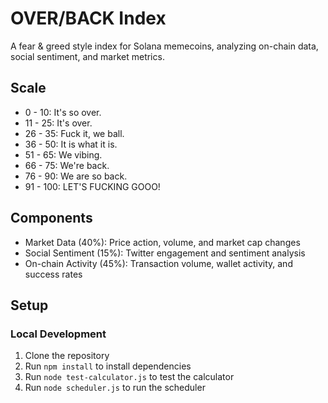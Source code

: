 # OVER/BACK Index

A fear & greed style index for Solana memecoins, analyzing on-chain data, social sentiment, and market metrics.

## Scale

- 0 - 10: It's so over.
- 11 - 25: It's over.
- 26 - 35: Fuck it, we ball.
- 36 - 50: It is what it is.
- 51 - 65: We vibing.
- 66 - 75: We're back.
- 76 - 90: We are so back.
- 91 - 100: LET'S FUCKING GOOO!

## Components

- Market Data (40%): Price action, volume, and market cap changes
- Social Sentiment (15%): Twitter engagement and sentiment analysis
- On-chain Activity (45%): Transaction volume, wallet activity, and success rates

## Setup

### Local Development

1. Clone the repository
2. Run `npm install` to install dependencies
3. Run `node test-calculator.js` to test the calculator
4. Run `node scheduler.js` to run the scheduler

